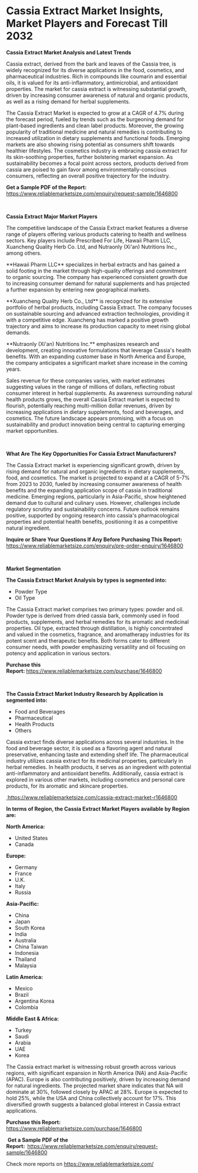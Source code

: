 <p><h1>Cassia Extract Market Insights, Market Players and Forecast Till 2032</h1></p><p><strong>Cassia Extract Market Analysis and Latest Trends</strong></p>
<p><p>Cassia extract, derived from the bark and leaves of the Cassia tree, is widely recognized for its diverse applications in the food, cosmetics, and pharmaceutical industries. Rich in compounds like coumarin and essential oils, it is valued for its anti-inflammatory, antimicrobial, and antioxidant properties. The market for cassia extract is witnessing substantial growth, driven by increasing consumer awareness of natural and organic products, as well as a rising demand for herbal supplements.</p><p>The Cassia Extract Market is expected to grow at a CAGR of 4.7% during the forecast period, fueled by trends such as the burgeoning demand for plant-based ingredients and clean label products. Moreover, the growing popularity of traditional medicine and natural remedies is contributing to increased utilization in dietary supplements and functional foods. Emerging markets are also showing rising potential as consumers shift towards healthier lifestyles. The cosmetics industry is embracing cassia extract for its skin-soothing properties, further bolstering market expansion. As sustainability becomes a focal point across sectors, products derived from cassia are poised to gain favor among environmentally-conscious consumers, reflecting an overall positive trajectory for the industry.</p></p>
<p><strong>Get a Sample PDF of the Report:&nbsp;</strong> <a href="https://www.reliablemarketsize.com/enquiry/request-sample/1646800?utm_campaign=2334&utm_medium=2&utm_source=Github&utm_content=ia&utm_term=02042025&utm_id=cassia-extract">https://www.reliablemarketsize.com/enquiry/request-sample/1646800</a></p>
<p>&nbsp;</p>
<p><strong>Cassia Extract Major Market Players</strong></p>
<p><p>The competitive landscape of the Cassia Extract market features a diverse range of players offering various products catering to health and wellness sectors. Key players include Prescribed For Life, Hawaii Pharm LLC, Xuancheng Quality Herb Co. Ltd, and Nutraonly (Xi'an) Nutritions Inc., among others. </p><p>**Hawaii Pharm LLC** specializes in herbal extracts and has gained a solid footing in the market through high-quality offerings and commitment to organic sourcing. The company has experienced consistent growth due to increasing consumer demand for natural supplements and has projected a further expansion by entering new geographical markets.</p><p>**Xuancheng Quality Herb Co., Ltd** is recognized for its extensive portfolio of herbal products, including Cassia Extract. The company focuses on sustainable sourcing and advanced extraction technologies, providing it with a competitive edge. Xuancheng has marked a positive growth trajectory and aims to increase its production capacity to meet rising global demands.</p><p>**Nutraonly (Xi'an) Nutritions Inc.** emphasizes research and development, creating innovative formulations that leverage Cassia's health benefits. With an expanding customer base in North America and Europe, the company anticipates a significant market share increase in the coming years.</p><p>Sales revenue for these companies varies, with market estimates suggesting values in the range of millions of dollars, reflecting robust consumer interest in herbal supplements. As awareness surrounding natural health products grows, the overall Cassia Extract market is expected to flourish, potentially reaching multi-million dollar revenues, driven by increasing applications in dietary supplements, food and beverages, and cosmetics. The future landscape appears promising, with a focus on sustainability and product innovation being central to capturing emerging market opportunities.</p></p>
<p>&nbsp;</p>
<p><strong>What Are The Key Opportunities For Cassia Extract Manufacturers?</strong></p>
<p><p>The Cassia Extract market is experiencing significant growth, driven by rising demand for natural and organic ingredients in dietary supplements, food, and cosmetics. The market is projected to expand at a CAGR of 5-7% from 2023 to 2030, fueled by increasing consumer awareness of health benefits and the expanding application scope of cassia in traditional medicine. Emerging regions, particularly in Asia-Pacific, show heightened demand due to cultural and culinary uses. However, challenges include regulatory scrutiny and sustainability concerns. Future outlook remains positive, supported by ongoing research into cassia's pharmacological properties and potential health benefits, positioning it as a competitive natural ingredient.</p></p>
<p><strong>Inquire or Share Your Questions If Any Before Purchasing This Report:</strong> <a href="https://www.reliablemarketsize.com/enquiry/pre-order-enquiry/1646800?utm_campaign=2334&utm_medium=2&utm_source=Github&utm_content=ia&utm_term=02042025&utm_id=cassia-extract">https://www.reliablemarketsize.com/enquiry/pre-order-enquiry/1646800</a></p>
<p>&nbsp;</p>
<p><strong>Market Segmentation</strong></p>
<p><strong>The Cassia Extract Market Analysis by types is segmented into:</strong></p>
<p><ul><li>Powder Type</li><li>Oil Type</li></ul></p>
<p><p>The Cassia Extract market comprises two primary types: powder and oil. Powder type is derived from dried cassia bark, commonly used in food products, supplements, and herbal remedies for its aromatic and medicinal properties. Oil type, extracted through distillation, is highly concentrated and valued in the cosmetics, fragrance, and aromatherapy industries for its potent scent and therapeutic benefits. Both forms cater to different consumer needs, with powder emphasizing versatility and oil focusing on potency and application in various sectors.</p></p>
<p><strong>Purchase this Report:&nbsp;</strong><a href="https://www.reliablemarketsize.com/purchase/1646800?utm_campaign=2334&utm_medium=2&utm_source=Github&utm_content=ia&utm_term=02042025&utm_id=cassia-extract">https://www.reliablemarketsize.com/purchase/1646800</a></p>
<p>&nbsp;</p>
<p><strong>The Cassia Extract Market Industry Research by Application is segmented into:</strong></p>
<p><ul><li>Food and Beverages</li><li>Pharmaceutical</li><li>Health Products</li><li>Others</li></ul></p>
<p><p>Cassia extract finds diverse applications across several industries. In the food and beverage sector, it is used as a flavoring agent and natural preservative, enhancing taste and extending shelf life. The pharmaceutical industry utilizes cassia extract for its medicinal properties, particularly in herbal remedies. In health products, it serves as an ingredient with potential anti-inflammatory and antioxidant benefits. Additionally, cassia extract is explored in various other markets, including cosmetics and personal care products, for its aromatic and skincare properties.</p></p>
<p><a href="https://www.reliablemarketsize.com/cassia-extract-market-r1646800?utm_campaign=2334&utm_medium=2&utm_source=Github&utm_content=ia&utm_term=02042025&utm_id=cassia-extract">&nbsp;https://www.reliablemarketsize.com/cassia-extract-market-r1646800</a></p>
<p><strong>In terms of Region, the Cassia Extract Market Players available by Region are:</strong></p>
<p>
    <p> <strong> North America: </strong>
        <ul>
            <li>United States</li>
            <li>Canada</li>
        </ul>
        </p> 
    <p> <strong> Europe: </strong>
        <ul>
            <li>Germany</li>
            <li>France</li>
            <li>U.K.</li>
            <li>Italy</li>
            <li>Russia</li>
        </ul>
        </p> 
    <p> <strong> Asia-Pacific: </strong>
        <ul>
            <li>China</li>
            <li>Japan</li>
            <li>South Korea</li>
            <li>India</li>
            <li>Australia</li>
            <li>China Taiwan</li>
            <li>Indonesia</li>
            <li>Thailand</li>
            <li>Malaysia</li>
        </ul>
        </p> 
    <p> <strong> Latin America: </strong>
        <ul>
            <li>Mexico</li>
            <li>Brazil</li>
            <li>Argentina Korea</li>
            <li>Colombia</li>
        </ul>
        </p> 
    <p> <strong> Middle East & Africa: </strong>
        <ul>
            <li>Turkey</li>
            <li>Saudi</li>
            <li>Arabia</li>
            <li>UAE</li>
            <li>Korea</li>
        </ul>
    </p>
    </p>
<p><p>The Cassia extract market is witnessing robust growth across various regions, with significant expansion in North America (NA) and Asia-Pacific (APAC). Europe is also contributing positively, driven by increasing demand for natural ingredients. The projected market share indicates that NA will dominate at 30%, followed closely by APAC at 28%. Europe is expected to hold 25%, while the USA and China collectively account for 17%. This diversified growth suggests a balanced global interest in Cassia extract applications.</p></p>
<p><strong>Purchase this Report: </strong><a href="https://www.reliablemarketsize.com/purchase/1646800?utm_campaign=2334&utm_medium=2&utm_source=Github&utm_content=ia&utm_term=02042025&utm_id=cassia-extract">https://www.reliablemarketsize.com/purchase/1646800</a></p>
<p>&nbsp;<strong>Get a Sample PDF of the Report:&nbsp;&nbsp;</strong><a href="https://www.reliablemarketsize.com/enquiry/request-sample/1646800?utm_campaign=2334&utm_medium=2&utm_source=Github&utm_content=ia&utm_term=02042025&utm_id=cassia-extract">https://www.reliablemarketsize.com/enquiry/request-sample/1646800</a></p>
<p><strong></strong></p>
<p>Check more reports on <a href="https://www.reliablemarketsize.com/?utm_campaign=2334&utm_medium=2&utm_source=Github&utm_content=ia&utm_term=02042025&utm_id=cassia-extract">https://www.reliablemarketsize.com/</a></p>